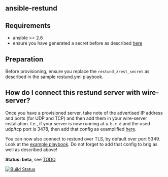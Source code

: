 ## ansible-restund

## Requirements

- ansible >= 2.6
- ensure you have generated a secret before as described [here](https://github.com/wireapp/wire-server-deploy/blob/master/charts/brig/values.yaml#L66-L71)

## Preparation

Before provisioning, ensure you replace the `restund_zrest_secret` as described in the sample restund.yml playbook.

## How do I connect this restund server with wire-server?

Once you have a provisioned server, take note of the advertised IP address and ports (for UDP and TCP) and then add them in your wire-server installation. I.e., if your server is now running at `a.b.c.d` and the used udp/tcp port is 3478, then add that config as examplified [here](https://github.com/wireapp/wire-server-deploy/blob/master/charts/brig/values.yaml#L66-L71).

You can now also connect to restund over TLS, by default over port 5349. Look at the [example playbook](examples/restund.yml). Do not forget to add that config to brig as well as described above!

**Status: beta**, see [TODO](TODO.md)

[![Build Status](https://travis-ci.org/wireapp/ansible-restund.svg?branch=master)](https://travis-ci.org/wireapp/ansible-restund)
